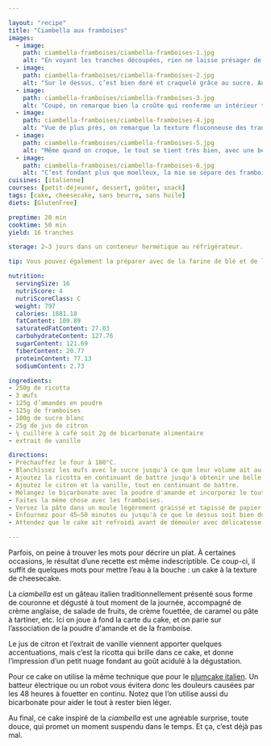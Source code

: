 ```yaml
---

layout: "recipe"
title: "Ciambella aux framboises"
images:
  - image:
    path: ciambella-framboises/ciambella-framboises-1.jpg
    alt: "En voyant les tranches découpées, rien ne laisse présager de la texture cheesecake à la dégustation. On devine certes la poudre d’amande, mais on dirait un cake tout à fait normal. Une belle croûte autour la mie, et des framboises entières y sont bien visibles. Pour peu, on dirait un coffee cake sans crumble."
  - image:
    path: ciambella-framboises/ciambella-framboises-2.jpg
    alt: "Sur le dessus, c’est bien doré et craquelé grâce au sucre. Au toucher, c’est même un peu collant."
  - image:
    path: ciambella-framboises/ciambella-framboises-3.jpg
    alt: "Coupé, on remarque bien la croûte qui renferme un intérieur très blanc à la texture granuleuse. Ce n’est pas gonflé mais c’est bien rectangulaire et ça se tient, le dessus ne s’est pas affaissé. Les framboises entières contrastent d’un rouge écarlate et promettent du juteux."
  - image:
    path: ciambella-framboises/ciambella-framboises-4.jpg
    alt: "Vue de plus près, on remarque la texture floconneuse des tranches. On ne pense toujours pas au cheesecake mais cela interpelle quelque peu."
  - image:
    path: ciambella-framboises/ciambella-framboises-5.jpg
    alt: "Même quand on croque, le tout se tient très bien, avec une belle démarcation bien nette. Mais les miettes très humides laissent deviner qu’on est sur quelque chose de spécial."
  - image:
    path: ciambella-framboises/ciambella-framboises-6.jpg
    alt: "C’est fondant plus que moelleux, la mie se sépare des framboises sans aucun effort, les miettes rappellent la texture granulée de la ricotta, on ne s’y attend pas mais c'est tout ce qu’on demande."
cuisines: [italienne]
courses: [petit-déjeuner, dessert, goûter, snack]
tags: [cake, cheesecake, sans beurre, sans huile]
diets: [GlutenFree]

preptime: 20 min
cooktime: 50 min
yield: 16 tranches

storage: 2–3 jours dans un conteneur hermétique au réfrigérateur. 

tip: Vous pouvez également la préparer avec de la farine de blé et de la levure chimique à la place de la poudre d’amande et du bicarbonate. 

nutrition:
  servingSize: 16
  nutriScore: 4
  nutriScoreClass: C
  weight: 797
  calories: 1881.18
  fatContent: 109.89
  saturatedFatContent: 27.03
  carbohydrateContent: 127.76
  sugarContent: 121.69
  fiberContent: 20.77
  proteinContent: 77.13
  sodiumContent: 2.73

ingredients:
- 250g de ricotta
- 3 œufs
- 125g d’amandes en poudre
- 125g de framboises
- 100g de sucre blanc
- 25g de jus de citron
- ¼ cuillère à café soit 2g de bicarbonate alimentaire
- extrait de vanille

directions:
- Préchauffez le four à 180°C.
- Blanchissez les œufs avec le sucre jusqu'à ce que leur volume ait au moins triplé – vous pouvez également blanchir les jaunes et monter les blancs en neige pour les incorporer tout à la fin, juste avant les framboises. 
- Ajoutez la ricotta en continuant de battre jusqu'à obtenir une belle crème bien lisse. 
- Ajoutez le citron et la vanille, tout en continuant de battre. 
- Mélangez le bicarbonate avec la poudre d'amande et incorporez le tout à l'aide d'une maryse, délicatement, pour bien conserver le volume.
- Faites la même chose avec les framboises.
- Versez la pâte dans un moule légèrement graissé et tapissé de papier cuisson (avec des poignées pour plus facilement démouler le cake).
- Enfournez pour 45–50 minutes ou jusqu'à ce que le dessus soit bien doré et qu’un cure-dent enfoncé au centre du cake ressorte totalement sec.
- Attendez que le cake ait refroidi avant de démouler avec délicatesse. 

---
```


Parfois, on peine à trouver les mots pour décrire un plat. À certaines occasions, le résultat d’une recette est même indescriptible. Ce coup-ci, il suffit de quelques mots pour mettre l’eau à la bouche&nbsp;: un cake à la texture de cheesecake.

La <i lang="it">ciambella</i> est un gâteau italien traditionnellement présenté sous forme de couronne et dégusté à tout moment de la journée, accompagné de crème anglaise, de salade de fruits, de crème fouettée, de caramel ou pâte à tartiner, etc. Ici on joue à fond la carte du cake, et on parie sur l’association de la poudre d'amande et de la framboise.

Le jus de citron et l’extrait de vanille viennent apporter quelques accentuations, mais c’est la ricotta qui brille dans ce cake, et donne l’impression d’un petit nuage fondant au goût acidulé à la dégustation.

Pour ce cake on utilise la même technique que pour le [plumcake italien](plumcake-allo-yogurt.html). Un batteur électrique ou un robot vous évitera donc les douleurs causées par les 48&nbsp;heures à fouetter en continu. Notez que l’on utilise aussi du bicarbonate pour aider le tout à rester bien léger.

Au final, ce cake inspiré de la <i lang="it">ciambella</i> est une agréable surprise, toute douce, qui promet un moment suspendu dans le temps. Et ça, c’est déjà pas mal.